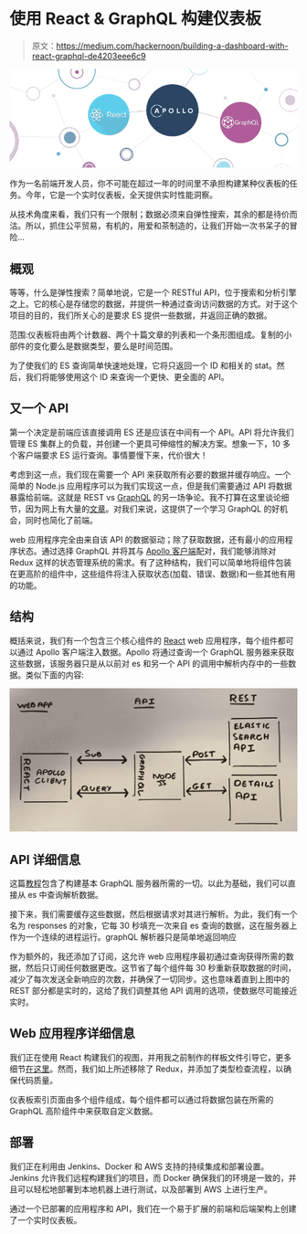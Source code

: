 # 使用 React & GraphQL 构建仪表板

> 原文：<https://medium.com/hackernoon/building-a-dashboard-with-react-graphql-de4203eee6c9>

![](img/ae035cbab40ad3cb43456356ab37ab01.png)

作为一名前端开发人员，你不可能在超过一年的时间里不承担构建某种仪表板的任务。今年，它是一个实时仪表板，全天提供实时性能洞察。

从技术角度来看，我们只有一个限制；数据必须来自弹性搜索，其余的都是待价而沽。所以，抓住公平贸易，有机的，用爱和茶制造的，让我们开始一次书呆子的冒险…

## 概观

等等，什么是弹性搜索？简单地说，它是一个 RESTful API，位于搜索和分析引擎之上。它的核心是存储您的数据，并提供一种通过查询访问数据的方式。对于这个项目的目的，我们所关心的是要求 ES 提供一些数据，并返回正确的数据。

范围:仪表板将由两个计数器、两个十篇文章的列表和一个条形图组成。复制的小部件的变化要么是数据类型，要么是时间范围。

为了使我们的 ES 查询简单快速地处理，它将只返回一个 ID 和相关的 stat。然后，我们将能够使用这个 ID 来查询一个更快、更全面的 API。

## 又一个 API

第一个决定是前端应该直接调用 ES 还是应该在中间有一个 API。API 将允许我们管理 ES 集群上的负载，并创建一个更具可伸缩性的解决方案。想象一下，10 多个客户端要求 ES 运行查询。事情要慢下来，代价很大！

考虑到这一点，我们现在需要一个 API 来获取所有必要的数据并缓存响应。一个简单的 Node.js 应用程序可以为我们实现这一点，但是我们需要通过 API 将数据暴露给前端。这就是 REST vs [GraphQL](https://hackernoon.com/tagged/graphql) 的另一场争论。我不打算在这里谈论细节，因为网上有大量的[文章](https://philsturgeon.uk/api/2017/01/24/graphql-vs-rest-overview/)。对我们来说，这提供了一个学习 GraphQL 的好机会，同时也简化了前端。

web 应用程序完全由来自该 API 的数据驱动；除了获取数据，还有最小的应用程序状态。通过选择 GraphQL 并将其与 [Apollo 客户端](https://www.apollographql.com/client/)配对，我们能够消除对 Redux 这样的状态管理系统的需求。有了这种结构，我们可以简单地将组件包装在更高阶的组件中，这些组件将注入获取状态(加载、错误、数据)和一些其他有用的功能。

## 结构

概括来说，我们有一个包含三个核心组件的 [React](https://hackernoon.com/tagged/react) web 应用程序，每个组件都可以通过 Apollo 客户端注入数据。Apollo 将通过查询一个 GraphQL 服务器来获取这些数据，该服务器只是从以前对 es 和另一个 API 的调用中解析内存中的一些数据。类似下面的内容:

![](img/df883cd5c7abb808f90dee14bfc149eb.png)

## API 详细信息

这篇[教程](https://dev-blog.apollodata.com/tutorial-building-a-graphql-server-cddaa023c035)包含了构建基本 GraphQL 服务器所需的一切。以此为基础，我们可以直接从 es 中查询解析数据。

接下来，我们需要缓存这些数据，然后根据请求对其进行解析。为此，我们有一个名为 responses 的对象，它每 30 秒填充一次来自 es 查询的数据，这在服务器上作为一个连续的进程运行。graphQL 解析器只是简单地返回响应

作为额外的，我还添加了订阅，这允许 web 应用程序最初通过查询获得所需的数据，然后只订阅任何数据更改。这节省了每个组件每 30 秒重新获取数据的时间，减少了每次发送全新响应的次数，并确保了一切同步。这也意味着直到上图中的 REST 部分都是实时的，这给了我们调整其他 API 调用的选项，使数据尽可能接近实时。

## Web 应用程序详细信息

我们正在使用 React 构建我们的视图，并用我之前制作的样板文件引导它，更多细节[在这里](/@mitchclay0/creating-a-react-boilerplate-53f4a540f380)。然而，我们如上所述移除了 Redux，并添加了类型检查流程，以确保代码质量。

仪表板索引页面由多个组件组成，每个组件都可以通过将数据包装在所需的 GraphQL 高阶组件中来获取自定义数据。

## **部署**

我们正在利用由 Jenkins、Docker 和 AWS 支持的持续集成和部署设置。Jenkins 允许我们远程构建我们的项目，而 Docker 确保我们的环境是一致的，并且可以轻松地部署到本地机器上进行测试，以及部署到 AWS 上进行生产。

通过一个已部署的应用程序和 API，我们在一个易于扩展的前端和后端架构上创建了一个实时仪表板。